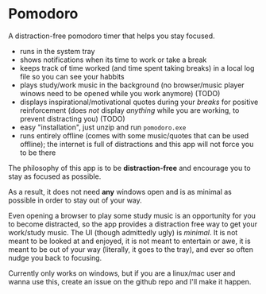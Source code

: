 # Pomodoro
A distraction-free pomodoro timer that helps you stay focused.
- runs in the system tray
- shows notifications when its time to work or take a break
- keeps track of time worked (and time spent taking breaks) in a local log file so you can see your habbits
- plays study/work music in the background (no browser/music player winows need to be opened while you work anymore) (TODO)
- displays inspirational/motivational quotes during your *breaks* for positive reinforcement (does *not* display *anything* while you are working, to prevent distracting you) (TODO)
- easy "installation", just unzip and run `pomodoro.exe`
- runs entirely offline (comes with some music/quotes that can be used offline); the internet is full of distractions and this app will not force you to be there

The philosophy of this app is to be **distraction-free** and encourage you to stay as focused as possible. 

As a result, it does not need **any** windows open and is as minimal as possible in order to stay out of your way. 

Even opening a browser to play some study music is an opportunity for you to become distracted, so the app provides a distraction free way to get your work/study music. The UI (though admittedly ugly) is *minimal*. It is not meant to be looked at and enjoyed, it is not meant to entertain or awe, it is meant to be out of your way (literally, it goes to the tray), and ever so often nudge you back to focusing.

Currently only works on windows, but if you are a linux/mac user and wanna use this, create an issue on the github repo and I'll make it happen.